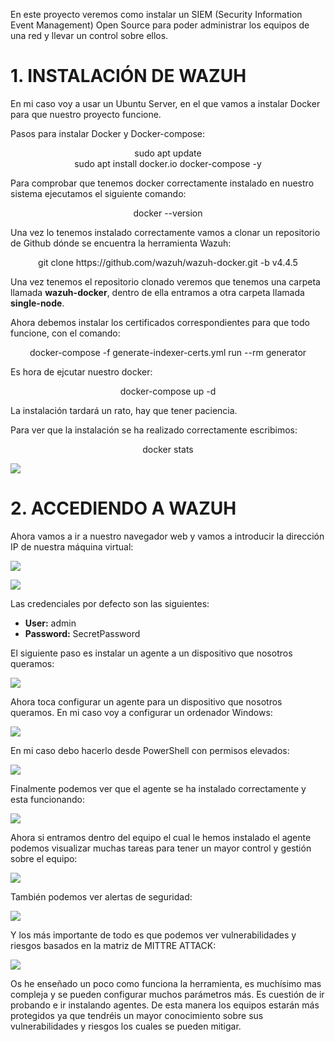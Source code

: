 En este proyecto veremos como instalar un SIEM (Security Information Event Management) Open Source para poder administrar los equipos de una red y llevar un control sobre ellos.

# 1. INSTALACIÓN DE WAZUH

En mi caso voy a usar un Ubuntu Server, en el que vamos a instalar Docker para que nuestro proyecto funcione.

Pasos para instalar Docker y Docker-compose:

<center> sudo apt update </center>


<center> sudo apt install docker.io docker-compose -y </center>

Para comprobar que tenemos docker correctamente instalado en nuestro sistema ejecutamos el siguiente comando:

<center> docker --version</center>

Una vez lo tenemos instalado correctamente vamos a clonar un repositorio de Github dónde se encuentra la herramienta Wazuh:

<center> git clone https://github.com/wazuh/wazuh-docker.git -b v4.4.5</center>

Una vez tenemos el repositorio clonado veremos que tenemos una carpeta llamada **wazuh-docker**, dentro de ella entramos a otra carpeta llamada **single-node**.

Ahora debemos instalar los certificados correspondientes para que todo funcione, con el comando:

<center> docker-compose -f generate-indexer-certs.yml run --rm generator</center>

Es hora de ejcutar nuestro docker:

<center> docker-compose up -d </center>

La instalación tardará un rato, hay que tener paciencia.

Para ver que la instalación se ha realizado correctamente escribimos:

<center> docker stats</center>


![](DockerStats.png)

# 2. ACCEDIENDO A WAZUH

Ahora vamos a ir a nuestro navegador web y vamos a introducir la dirección IP de nuestra máquina virtual:

![](IpA.png)


![](PanelWazuh.png)

Las credenciales por defecto son las siguientes:

- **User:** admin
- **Password:** SecretPassword

El siguiente paso es instalar un agente a un dispositivo que nosotros queramos:

![](AddAgent.png)

Ahora toca configurar un agente para un dispositivo que nosotros queramos. En mi caso voy a configurar un ordenador Windows:

![](ConfiguracionAgente.png)

En mi caso debo hacerlo desde PowerShell con permisos elevados:

![](Powershell.png)

Finalmente podemos ver que el agente se ha instalado correctamente y esta funcionando:

![](AgenteCorrecto.png)

Ahora si entramos dentro del equipo el cual le hemos instalado el agente podemos visualizar muchas tareas para tener un mayor control y gestión sobre el equipo:


![](Dashboard.png)

También podemos ver alertas de seguridad:

![](SecurityEvents.png)

Y los más importante de todo es que podemos ver vulnerabilidades y riesgos basados en la matriz de MITTRE ATTACK:

![](Vulnerabilidades.png)

Os he enseñado un poco como funciona la herramienta, es muchísimo mas compleja y se pueden configurar muchos parámetros más. Es cuestión de ir probando e ir instalando agentes. De esta manera los equipos estarán más protegidos ya que tendréis un mayor conocimiento sobre sus vulnerabilidades y riesgos los cuales se pueden mitigar.

